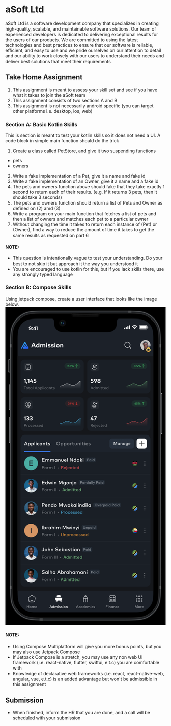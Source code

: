# aSoft Ltd

aSoft Ltd is a software development company that specializes in creating high-quality, scalable, and maintainable software solutions.
Our team of experienced developers is dedicated to delivering exceptional results for the users of our products.
We are committed to using the latest technologies and best practices to ensure that our software is reliable, efficient, and easy to use
and we pride ourselves on our attention to detail and our ability to work closely with our users to understand their needs and 
deliver best solutions that meet their requirements

## Take Home Assignment 
1. This assignment is meant to assess your skill set and see if you have what it takes to join the aSoft team
1. This assignment consists of two sections A and B
1. This assignment is not necessarily android specific (you can target other platforms i.e. desktop, ios, web)

### Section A: Basic Kotlin Skills
This is section is meant to test your kotlin skills so it does not need a UI.
A code block in simple main function should do the trick

1. Create a class called PetStore, and give it two suspending functions
  -  pets
  -  owners
2. Write a fake implementation of a Pet, give it a name and fake id
1. Write a fake implementation of an Owner, give it a name and a fake id 
1. The pets and owners function above should fake that they take exactly 1 second to return each of their results. (e.g. If it returns 3 pets, then it should take 3 seconds)
1. The pets and owners function should return a list of Pets and Owner as defined on (2) amd (3)
1. Write a program on your main function that fetches a list of pets and then a list of owners and matches each pet to a particular owner
1. Without changing the time it takes to return each instance of (Pet) or (Owner), find a way to reduce the amount of time it takes to get the same results as requested on part 6

#### NOTE: 
- This question is intentionally vague to test your understanding. Do your best to not skip it but approach it the way you understood it
- You are encouraged to use kotlin for this, but if you lack skills there, use any strongly typed language

### Section B: Compose Skills
Using jetpack compose, create a user interface that looks like the image below.
![compose.png](compose.png)

#### NOTE:

- Using Compose Multiplatform will give you more bonus points, but you may also use Jetpack Compose
- If Jetpack Compose is a stretch, you may use any non web UI framework (i.e. react-native, flutter, swiftui, e.t.c) you are comfortable with
- Knowledge of declarative web frameworks (i.e. react, react-native-web, angular, vue, e.t.c) is an added advantage but won't be admissible in this assignment  

## Submission
- When finished, inform the HR that you are done, and a call will be scheduled with your submission